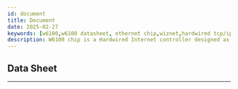 ```yaml
---
id: document
title: Document
date: 2025-02-27
keywords: [w6100,w6100 datasheet, ethernet chip,wiznet,hardwired tcp/ip,arduino ethernet,pico ethernet]
description: W6100 chip is a Hardwired Internet controller designed as a full hardwired TCP/IP stack with WIZnet technology
---
```



## Data Sheet

<!-- Korean : <a href="/img/products/w6100/w6100_ds_v105k.pdf" target="_blank">W6100 DataSheet v1.0.5</a><br />
English : <a href="/img/products/w6100/w6100_ds_v105e.pdf" target="_blank">W6100 DataSheet v1.0.5</a> -->

-----
